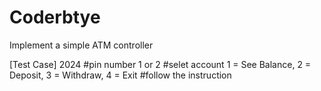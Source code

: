 # Coderbtye

Implement a simple ATM controller


[Test Case]
2024 #pin number
1 or 2 #selet account
1 = See Balance, 2 = Deposit, 3 = Withdraw, 4 = Exit #follow the instruction
